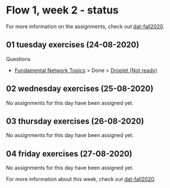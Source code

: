 # Flow 1, week 2 - status
For more information on the assignments, check out [dat-fall2020](https://dat-fall2020.netlify.app/Flow-1/week2/SP2/).

## 01 tuesday exercises (24-08-2020)

Questions
- [Fundamental Network Topics](https://docs.google.com/document/d/1RbYJ9hyiqSSASZfuWQtsKwFv7ngQP1-4dceRrKy1LzA/edit#heading=h.rsp9wz5z88b0) > Done > [Droplet (Not ready)]()

## 02 wednesday exercises (25-08-2020)

No assignments for this day have been assigned yet.

## 03 thursday exercises (26-08-2020)

No assignments for this day have been assigned yet.

## 04 friday exercises (27-08-2020)

No assignments for this day have been assigned yet.

For more information about this week, check out [dat-fall2020](https://dat-fall2020.netlify.app/Flow-1/week2/).